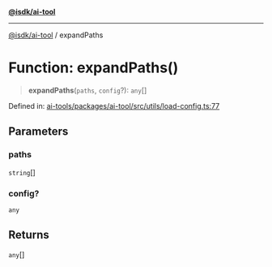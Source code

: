 [**@isdk/ai-tool**](../README.md)

***

[@isdk/ai-tool](../globals.md) / expandPaths

# Function: expandPaths()

> **expandPaths**(`paths`, `config`?): `any`[]

Defined in: [ai-tools/packages/ai-tool/src/utils/load-config.ts:77](https://github.com/isdk/ai-tool.js/blob/a24331161aecd2d7bbd8dc9f9cd3d984871261cb/src/utils/load-config.ts#L77)

## Parameters

### paths

`string`[]

### config?

`any`

## Returns

`any`[]
